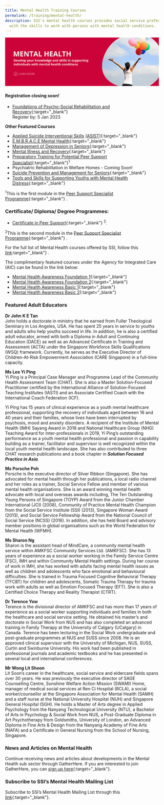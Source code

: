 ```yaml
---
title: Mental Health Training Courses
permalink: /training/mental-health/
description: SSI's mental health courses provides social service professionals
  with the skills to work with persons with mental health conditions.
---
```

![Social Service Institute (SSI) Singapore - Mental Health Conditions & Recovery Courses](/images/mental-health-banner.png)

#### **Registration closing soon!**
- [Foundations of Psycho-Social Rehabilitation and Recovery](https://iltms.ssi.gov.sg/registration/#/Course?coursecode=SCYF5437){:target="_blank"}<br>Register by: 5 Jan 2023

**Other Featured Courses**
-   [Applied Suicide Interventional Skills](https://iltms.ssi.gov.sg/registration/#/Course?coursecode=SCRS5709) [(ASIST)](https://iltms.ssi.gov.sg/registration/#/Course?coursecode=SCRS5709){:target="_blank"}   
-   [E.M.B.R.A.C.E Mental Health](https://iltms.ssi.gov.sg/registration/#/Course?coursecode=SMTH314){:target="_blank"}
-   [Management of Depression in Seniors](https://iltms.ssi.gov.sg/registration/#/Course?coursecode=SECH5442){:target="_blank"}   
-   [Mental Illness and Recovery](https://iltms.ssi.gov.sg/registration/#/Course?coursecode=SDIS5911){:target="_blank"}   
-   [Preparatory Training for Potential Peer Support Specialist](/training/cet-programmes/preparatory-training-for-potential-peer-support-specialist/){:target="_blank"}<sup>1</sup>   
-   Psychiatric Rehabilitation in Welfare Homes - Coming Soon!
-   [Suicide Prevention and Management for Seniors](https://iltms.ssi.gov.sg/registration/#/Course?coursecode=SECH5587){:target="_blank"}   
-   [Tools and Skills for Supporting Youths with Mental Health Distress](https://iltms.ssi.gov.sg/registration/#/Course?coursecode=SCYF5408){:target="_blank"}   

<sup>1</sup>This is the first module in the  [Peer Support Specialist Programme](/training/cet-programmes/peer-support-specialist-programme/){:target="_blank"}   .

### Certificate/ Diploma/ Degree Programmes:

 - [Certificate in Peer Support](/training/cet-programmes/certificate-in-peer-support/){:target="_blank"}   <sup>2</sup>.

<sup>2</sup>This is the second module in the  [Peer Support Specialist Programme](/training/cet-programmes/peer-support-specialist-programme/){:target="_blank"}   .


For the full list of Mental Health courses offered by SSI, follow this  [link](https://iltms.ssi.gov.sg/registration#/Course):target="_blank"}   .

The complimentary featured courses under the Agency for Integrated Care (AIC) can be found in the link below:

-   [Mental Health Awareness Foundation 1](https://ccmhdcomms.github.io/mhafoundation1/){:target="_blank"}
-   [Mental Health Awareness Foundation 2](https://ccmhdcomms.github.io/mhafoundation2/){:target="_blank"}
-   [Mental Health Awareness Basic 1](https://ccmhdcomms.github.io/mhalevel2ss20/){:target="_blank"}
-   [Mental Health Awareness Basic 2](https://ccmhdcomms.github.io/mhalevel2comms20/){:target="_blank"}


### Featured Adult Educators

**Dr John K E Tan**  
John holds a doctorate in ministry that he earned from Fuller Theological Seminary in Los Angeles, USA. He has spent 25 years in service to youths and adults who help youths succeed in life. In addition, he is also a certified adult educator, armed with both a Diploma in Adult and Continuing Education (DACE) as well as an Advanced Certificate in Training and Assessment (ACTA) under the Singapore Workforce Skills Qualifications (WSQ) framework. Currently, he serves as the Executive Director of Children-At-Risk Empowerment Association (CARE Singapore) in a full-time capacity.

**Ms Lee Yi Ping**  
Yi Ping is a Principal Case Manager and Programme Lead of the Community Health Assessment Team (CHAT). She is also a Master Solution-Focused Practitioner certified by the International Alliance of Solution-Focused Teaching Institutes (IASTI) and an Associate Certified Coach with the International Coach Federation (ICF). 

Yi Ping has 15 years of clinical experience as a youth mental healthcare professional, supporting the recovery of individuals aged between 16 and 40 years and their families, whose lives have been interrupted by psychosis, mood and anxiety disorders. A recipient of the Institute of Mental Health (IMH) Sayang Award in 2018 and National Healthcare Group (NHG) Teaching Award for Inter-professionals in 2019, Yi Ping’s outstanding performance as a youth mental health professional and passion in capability building as a trainer, facilitator and supervisor is well recognized within the local youth mental health landscape. She has also contributed to three CHAT research publications and a book chapter in ***Solution Focused Practice in Asia***.

**Ms Porsche Poh**  
Porsche is the executive director of Silver Ribbon (Singapore). She has advocated for mental health through her publications, a local radio channel and her roles as a trainer, Social Service Fellow and member of various mental health organisations. She is an award winning mental health advocate with local and overseas awards including, The Ten Outstanding Young Persons of Singapore (TOYP) Award from the Junior Chamber International (JCI) (2008), Community of Practice Mental Health Champion from the Social Service Institute (SSI) (2013), Singapore Woman Award (2013), and Social Service Fellowship Award from the National Council of Social Service (NCSS) (2016). In addition, she has held Board and advisory member positions in global organisations such as the World Federation for Mental Health (WFMH).

**Ms Sharon Ng**  
Sharon is the assistant head of MindCare, a community mental health service within AMKFSC Community Services Ltd. (AMKFSC). She has 13 years of experience as a social worker working in the Family Service Centre (FSC), IMH and within Community Mental Health settings. During her course of work in IMH, she has worked with adults facing mental health issues as well as children and adolescents who face emotional and behavioural difficulties. She is trained in Trauma Focused Cognitive Behavioral Therapy (TFCBT) for children and adolescents, Somatic Trauma Therapy for trauma work with adults as well as Emotion Focused Therapy (EFT). She is also a Certified Choice Therapy and Reality Therapist (CTRT).

**Dr Terence Yow**  
Terence is the divisional director of AMKFSC and has more than 17 years of experience as a social worker supporting individuals and families in both the healthcare and social service setting. He obtained his master’s and doctorate in Social Work from NUS and has also completed an advanced training in Family Therapy at the University of Calgary (UCalgary) in Canada. Terence has been lecturing in the Social Work undergraduate and post-graduate programmes at NUS and SUSS since 2008. He is an approved clinical supervisor with the University of Michigan, NUS, SUSS, Curtin and Swinburne University. His work had been published in professional journals and academic textbooks and he has presented in several local and international conferences.

**Mr Wong Lit Shoon**  
Lit Soon’s career in the healthcare, social service and eldercare fields spans over 30 years. He was previously the executive director of SAGE Counselling Centre, Sunshine Welfare Action Mission (SWAMI) Home, manager of medical social services at Ren Ci Hospital (RCLA), a social worker/counsellor at the Singapore Association for Mental Health (SAMH) and a staff nurse at the National University Hospital (NUH) and Singapore General Hospital (SGH).
He holds a Master of Arts degree in Applied Psychology from the Nanyang Technological University (NTU), a Bachelor of Arts in Psychology & Social Work from NUS, a Post-Graduate Diploma in Art Psychotherapy from Goldsmiths, University of London, an Advanced Diploma in Fine Arts & Design from the Nanyang Academy of Fine Arts (NAFA) and a Certificate in General Nursing from the School of Nursing, Singapore.

### News and Articles on Mental Health  
Continue receiving news and articles about developments in the Mental Health sub sector through GatherHere. If you are interested to join GatherHere, you can [sign up here](https://go.gov.sg/gh-signup){:target="_blank"}.

### Subscribe to SSI’s Mental Health Mailing List
Subscribe to SSI’s Mental Health Mailing List through this [link](https://form.gov.sg/#!/62062a0f8cb95c001235e55d){:target="_blank"}.